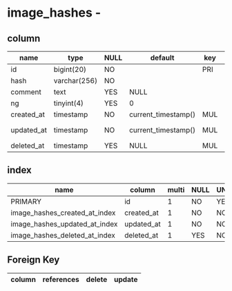 

	
# image_hashes - 
## column
name|type|NULL|default|key|comment|Extra
----|----|----|----|----|---|---|
id|bigint(20)|NO||PRI||auto_increment|
hash|varchar(256)|NO|||||
comment|text|YES|NULL||||
ng|tinyint(4)|YES|0||||
created_at|timestamp|NO|current_timestamp()|MUL|||
updated_at|timestamp|NO|current_timestamp()|MUL||on update current_timestamp()|
deleted_at|timestamp|YES|NULL|MUL|||

## index
name|column|multi|NULL|UNIQ
----|----|----|----|----
PRIMARY|id|1|NO|YES|
image_hashes_created_at_index|created_at|1|NO|NO|
image_hashes_updated_at_index|updated_at|1|NO|NO|
image_hashes_deleted_at_index|deleted_at|1|YES|NO|


## Foreign Key
column|references|delete|update
----|----|----|----
